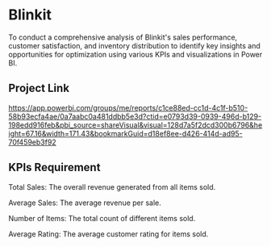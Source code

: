 
# Blinkit 

To conduct a comprehensive analysis of Blinkit's sales performance, customer satisfaction, and inventory distribution to identify key insights and opportunities for optimization using various KPIs and visualizations in Power BI.


## Project Link

https://app.powerbi.com/groups/me/reports/c1ce88ed-cc1d-4c1f-b510-58b93ecfa4ae/0a7aabc0a481ddbb5e3d?ctid=e0793d39-0939-496d-b129-198edd916feb&pbi_source=shareVisual&visual=128d7a5f2dcd300b6796&height=67.16&width=171.43&bookmarkGuid=d18ef8ee-d426-414d-ad95-70f459eb3f92
## KPIs Requirement

Total Sales: The overall revenue generated from all items sold.

Average Sales: The average revenue per sale.

Number of Items: The total count of different items sold.

Average Rating: The average customer rating for items sold.


